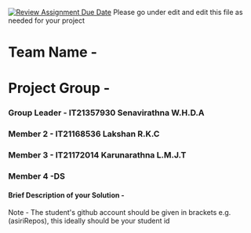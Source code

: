 [![Review Assignment Due Date](https://classroom.github.com/assets/deadline-readme-button-24ddc0f5d75046c5622901739e7c5dd533143b0c8e959d652212380cedb1ea36.svg)](https://classroom.github.com/a/2d9khxo6)
Please go under edit and edit this file as needed for your project

# Team Name - 
# Project Group - 
### Group Leader - IT21357930 Senavirathna W.H.D.A
### Member 2 - IT21168536 Lakshan R.K.C
### Member 3 - IT21172014 Karunarathna L.M.J.T
### Member 4 -DS 

#### Brief Description of your Solution - 

Note - The student's github account should be given in brackets e.g. (asiriRepos), this ideally should be your student id 

